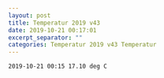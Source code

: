 ```yaml
---
layout: post
title: Temperatur 2019 v43
date: 2019-10-21 00:17:01
excerpt_separator: ""
categories: Temperatur 2019 v43 Temperatur
---
```

```
2019-10-21 00:15 17.10 deg C
```
